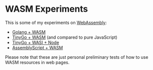 # WASM Experiments

This is some of my experiments on [WebAssembly](https://webassembly.org/):

* [Golang + WASM](https://github.com/alankrantas/wasm_experiments/tree/main/go-wasm)
* [TinyGo + WASM](https://github.com/alankrantas/wasm_experiments/tree/main/tinygo-wasm) (and compared to pure JavaScript)
* [TinyGo + WASI + Node](https://github.com/alankrantas/wasm_experiments/tree/main/tinygo-wasi-node)
* [AssemblyScript + WASM](https://github.com/alankrantas/wasm_experiments/tree/main/assemblyscript)

Please note that these are just personal preliminary tests of how to use WASM resources in web pages. 
